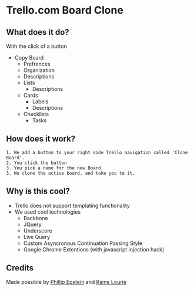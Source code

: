 # Trello.com Board Clone

## What does it do?
With the click of a button

* Copy Board
	* Prefrences
	* Organization
	* Descriptions
	* Lists
		* Descriptions
	* Cards
		* Labels
		* Descriptions
	* Checklists
		* Tasks

## How does it work?

	1. We add a button to your right side Trello navigation called 'Clone Board'.
	2. You click the button
	3. You pick a name for the new Board.
	3. We clone the active board, and take you to it.
	
## Why is this cool?
* Trello does not support templating functionality
* We used cool technologies
	* Backbone
	* JQuery
	* Underscore
	* Live Query
	* Custom Asyncronous Continuation Passing Style
	* Google Chrome Extentions (with javascript injection hack)
	
## Credits
Made possible by [Phillip Epstein](https://github.com/oo7ph) and [Raine Lourie](https://github.com/RaineOrShine)
